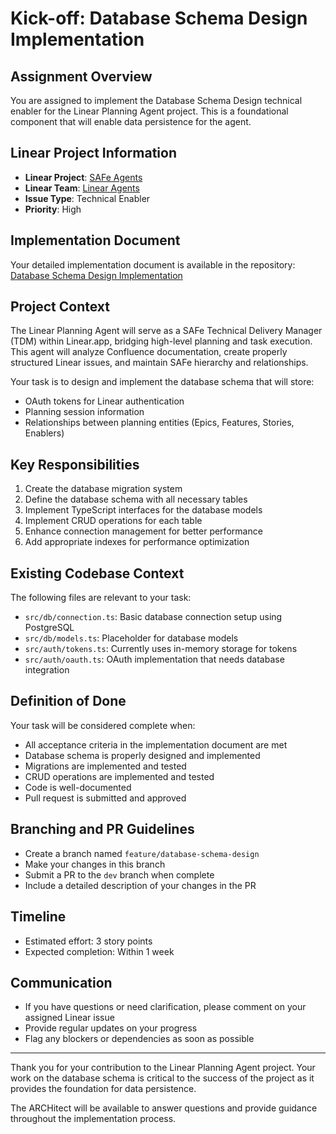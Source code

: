 # Kick-off: Database Schema Design Implementation

## Assignment Overview
You are assigned to implement the Database Schema Design technical enabler for the Linear Planning Agent project. This is a foundational component that will enable data persistence for the agent.

## Linear Project Information
- **Linear Project**: [SAFe Agents](https://linear.app/wordstofilmby/project/safe-agents-41505bde79df/overview)
- **Linear Team**: [Linear Agents](https://linear.app/wordstofilmby/team/LIN/all)
- **Issue Type**: Technical Enabler
- **Priority**: High

## Implementation Document
Your detailed implementation document is available in the repository:
[Database Schema Design Implementation](https://github.com/ByBren-LLC/WTFB-Linear-agents/blob/main/specs/database_schema_design-implementation.md)

## Project Context
The Linear Planning Agent will serve as a SAFe Technical Delivery Manager (TDM) within Linear.app, bridging high-level planning and task execution. This agent will analyze Confluence documentation, create properly structured Linear issues, and maintain SAFe hierarchy and relationships.

Your task is to design and implement the database schema that will store:
- OAuth tokens for Linear authentication
- Planning session information
- Relationships between planning entities (Epics, Features, Stories, Enablers)

## Key Responsibilities
1. Create the database migration system
2. Define the database schema with all necessary tables
3. Implement TypeScript interfaces for the database models
4. Implement CRUD operations for each table
5. Enhance connection management for better performance
6. Add appropriate indexes for performance optimization

## Existing Codebase Context
The following files are relevant to your task:
- `src/db/connection.ts`: Basic database connection setup using PostgreSQL
- `src/db/models.ts`: Placeholder for database models
- `src/auth/tokens.ts`: Currently uses in-memory storage for tokens
- `src/auth/oauth.ts`: OAuth implementation that needs database integration

## Definition of Done
Your task will be considered complete when:
- All acceptance criteria in the implementation document are met
- Database schema is properly designed and implemented
- Migrations are implemented and tested
- CRUD operations are implemented and tested
- Code is well-documented
- Pull request is submitted and approved

## Branching and PR Guidelines
- Create a branch named `feature/database-schema-design`
- Make your changes in this branch
- Submit a PR to the `dev` branch when complete
- Include a detailed description of your changes in the PR

## Timeline
- Estimated effort: 3 story points
- Expected completion: Within 1 week

## Communication
- If you have questions or need clarification, please comment on your assigned Linear issue
- Provide regular updates on your progress
- Flag any blockers or dependencies as soon as possible

---

Thank you for your contribution to the Linear Planning Agent project. Your work on the database schema is critical to the success of the project as it provides the foundation for data persistence.

The ARCHitect will be available to answer questions and provide guidance throughout the implementation process.
